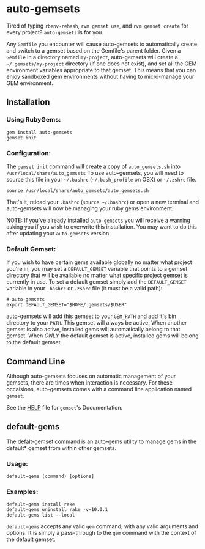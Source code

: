 auto-gemsets
==============

Tired of typing `rbenv-rehash`, `rvm gemset use`, and `rvm gemset create` for every project? `auto-gemsets` is for you.

Any `Gemfile` you encounter will cause auto-gemsets to automatically create and switch to a gemset based on the Gemfile's parent folder. Given a `Gemfile` in a directory named `my-project`, auto-gemsets will create a `~/.gemsets/my-project` directory (if one does not exist), and set all the GEM environment variables appropriate to that gemset. This means that you can enjoy sandboxed gem environments without having to micro-manage your GEM environment.

## Installation

### Using RubyGems:

    gem install auto-gemsets
    gemset init

### Configuration:

The `gemset init` command will create a copy of `auto_gemsets.sh` into `/usr/local/share/auto_gemsets` To use auto-gemsets, you will need to source this file in your `~/.bashrc` (`~/.bash_profile` on OSX) or `~/.zshrc` file.

    source /usr/local/share/auto_gemsets/auto_gemsets.sh

That's it, reload your `.bashrc` (`source ~/.bashrc`) or open a new terminal and auto-gemsets will now be managing your ruby gems environment.

NOTE: If you've already installed `auto-gemsets` you will receive a warning asking you if you wish to overwrite this installation. You may want to do this after updating your `auto-gemsets` version

### Default Gemset:

If you wish to have certain gems available globally no matter what project you're in, you may set a `DEFAULT_GEMSET` variable that points to a gemset directory that will be available no matter what specific project gemset is currently in use. To set a default gemset simply add the `DEFAULT_GEMSET` variable in your `.bashrc` or `.zshrc` file (it must be a valid path):

    # auto-gemsets
    export DEFAULT_GEMSET="$HOME/.gemsets/$USER"

auto-gemsets will add this gemset to your `GEM_PATH` and add it's bin directory to your `PATH`. This gemset will always be active. When another gemset is also active, installed gems will automatically belong to that gemset. When _ONLY_ the default gemset is active, installed gems will belong to the default gemset.

## Command Line

Although auto-gemsets focuses on automatic management of your gemsets, there are times when interaction is necessary. For these occaisions, auto-gemsets comes with a command line application named `gemset`.

See the [HELP](https://github.com/daytonn/auto-gemsets/blob/master/HELP.md) file for `gemset`'s Documentation.

## default-gems
The defalt-gemset command is an auto-gems utility to manage gems
in the default* gemset from within other gemsets.

### Usage:

    default-gems (command) [options]

### Examples:

    default-gems install rake
    default-gems uninstall rake -v=10.0.1
    default-gems list --local

`default-gems` accepts any valid `gem` command, with any valid arguments and options.
It is simply a pass-through to the `gem` command with the context of the default gemset.